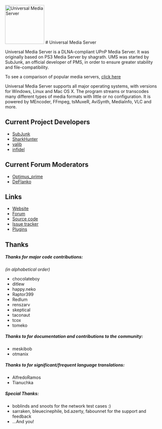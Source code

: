 <img src="https://dl.dropboxusercontent.com/u/2669244/UMS/UMS_PRESS_KIT/UMS.png" alt="Universal Media Server" width="128" height="128"/>
# Universal Media Server 

Universal Media Server is a DLNA-compliant UPnP Media Server.
It was originally based on PS3 Media Server by shagrath.
UMS was started by SubJunk, an official developer of PMS, in order to ensure greater stability and file-compatibility.

To see a comparison of popular media servers, [click here](http://www.universalmediaserver.com/comparison/)

Universal Media Server supports all major operating systems, with versions for Windows, Linux and Mac OS X.
The program streams or transcodes many different types of media formats with little or no configuration.
It is powered by MEncoder, FFmpeg, tsMuxeR, AviSynth, MediaInfo, VLC and more.

## Current Project Developers

* [SubJunk](http://www.universalmediaserver.com/forum/memberlist.php?mode=viewprofile&u=2)
* [SharkHunter](http://www.universalmediaserver.com/forum/memberlist.php?mode=viewprofile&u=62)
* [valib](http://www.universalmediaserver.com/forum/memberlist.php?mode=viewprofile&u=683)
* [infidel](http://www.universalmediaserver.com/forum/memberlist.php?mode=viewprofile&u=171)

## Current Forum Moderators

* [Optimus_prime](http://www.universalmediaserver.com/forum/memberlist.php?mode=viewprofile&u=61)
* [DeFlanko](http://www.universalmediaserver.com/forum/memberlist.php?mode=viewprofile&u=134) 

## Links
* [Website](http://www.universalmediaserver.com/)
* [Forum](http://www.universalmediaserver.com/forum)
* [Source code](https://github.com/UniversalMediaServer/UniversalMediaServer)
* [Issue tracker](https://github.com/UniversalMediaServer/UniversalMediaServer/issues?state=open)
* [Plugins](http://www.universalmediaserver.com/plugins/)

## Thanks

##### Thanks for major code contributions:
*(in alphabetical order)*
* chocolateboy
* ditlew
* happy.neko
* Raptor399
* Redlum
* renszarv
* skeptical
* taconaut
* tcox
* tomeko


##### Thanks to for documentation and contributions to the community:

* meskibob
* otmanix

##### Thanks to for significant/frequent language translations:

* AlfredoRamos
* Tianuchka

##### Special Thanks: 

* boblinds and snoots for the network test cases :)
* sarraken, bleuecinephile, bd.azerty, fabounnet for the support and feedback
* ...And you!
